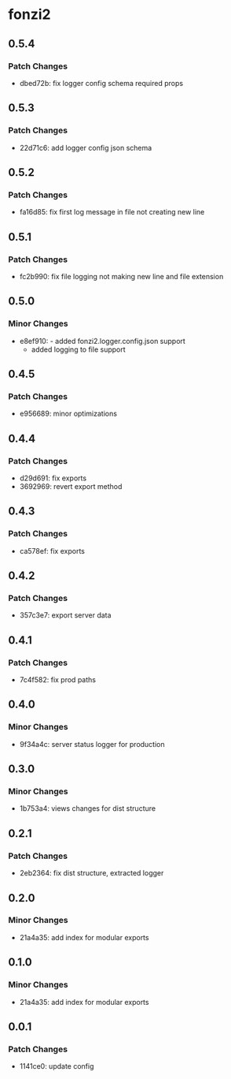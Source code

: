 # fonzi2

## 0.5.4

### Patch Changes

- dbed72b: fix logger config schema required props

## 0.5.3

### Patch Changes

- 22d71c6: add logger config json schema

## 0.5.2

### Patch Changes

- fa16d85: fix first log message in file not creating new line

## 0.5.1

### Patch Changes

- fc2b990: fix file logging not making new line and file extension

## 0.5.0

### Minor Changes

- e8ef910: - added fonzi2.logger.config.json support
  - added logging to file support

## 0.4.5

### Patch Changes

- e956689: minor optimizations

## 0.4.4

### Patch Changes

- d29d691: fix exports
- 3692969: revert export method

## 0.4.3

### Patch Changes

- ca578ef: fix exports

## 0.4.2

### Patch Changes

- 357c3e7: export server data

## 0.4.1

### Patch Changes

- 7c4f582: fix prod paths

## 0.4.0

### Minor Changes

- 9f34a4c: server status logger for production

## 0.3.0

### Minor Changes

- 1b753a4: views changes for dist structure

## 0.2.1

### Patch Changes

- 2eb2364: fix dist structure, extracted logger

## 0.2.0

### Minor Changes

- 21a4a35: add index for modular exports

## 0.1.0

### Minor Changes

- 21a4a35: add index for modular exports

## 0.0.1

### Patch Changes

- 1141ce0: update config

